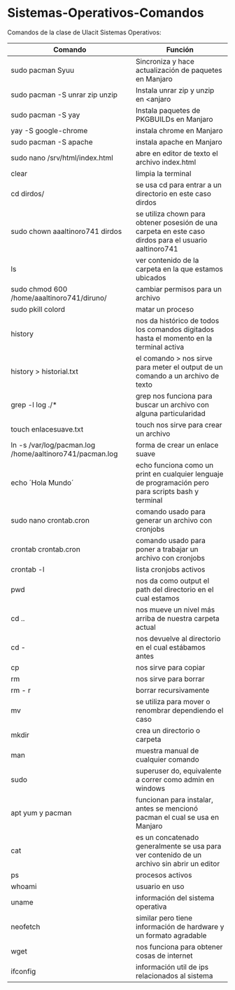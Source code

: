# Sistemas-Operativos-Comandos
Comandos de la clase de Ulacit Sistemas Operativos:

    
| Comando  | Función |
| ------------- | ------------- |
| sudo pacman Syuu | Sincroniza y hace actualización de paquetes en Manjaro |
| sudo pacman -S unrar zip unzip  | Instala unrar zip y unzip en <anjaro |
| sudo pacman -S yay | Instala paquetes de PKGBUILDs en Manjaro |
| yay -S google-chrome | instala chrome en Manjaro |
| sudo pacman -S apache | instala apache en Manjaro |
| sudo nano /srv/html/index.html | abre en editor de texto el archivo index.html|
| clear | limpia la terminal |
| cd dirdos/ | se usa cd para entrar a un directorio en este caso dirdos |
| sudo chown aaaltinoro741 dirdos| se utiliza chown para obtener posesión de una carpeta en este caso dirdos para el usuario aaltinoro741 |
| ls | ver contenido de la carpeta en la que estamos ubicados |
| sudo chmod 600 /home/aaaltinoro741/diruno/ | cambiar permisos para un archivo |
| sudo pkill colord | matar un proceso |
| history | nos da histórico de todos los comandos digitados hasta el momento en la terminal activa |
| history > historial.txt | el comando > nos sirve para meter el output de un comando a un archivo de texto |
| grep -l log ./* | grep nos funciona para buscar un archivo con alguna particularidad |
| touch enlacesuave.txt | touch nos sirve para crear un archivo |
| ln -s /var/log/pacman.log /home/aaltinoro741/pacman.log | forma de crear un enlace suave | 
| echo ´Hola Mundo´ | echo funciona como un print en cualquier lenguaje de programación pero para scripts bash y terminal |
| sudo nano crontab.cron | comando usado para generar un archivo con cronjobs |
| crontab crontab.cron | comando usado para poner a trabajar un archivo con cronjobs |
| crontab -l | lista cronjobs activos | 
| pwd | nos da como output el path del directorio en el cual estamos | 
| cd .. | nos mueve un nivel más arriba de nuestra carpeta actual | 
| cd - | nos devuelve al directorio en el cual estábamos antes | 
| cp | nos sirve para copiar |
| rm | nos sirve para borrar |
| rm - r | borrar recursivamente |
| mv | se utiliza para mover o renombrar dependiendo el caso |
| mkdir | crea un directorio o carpeta |
| man | muestra manual de cualquier comando |
| sudo | superuser do, equivalente a correr como admin en windows |
| apt yum y pacman | funcionan para instalar, antes se mencionó pacman el cual se usa en Manjaro |
| cat | es un concatenado generalmente se usa para ver contenido de un archivo sin abrir un editor |
| ps | procesos activos |
| whoami | usuario en uso |
| uname | información del sistema operativa |
| neofetch | similar pero tiene información de hardware y un formato agradable |
| wget | nos funciona para obtener cosas de internet | 
| ifconfig | información util de ips relacionados al sistema | 


